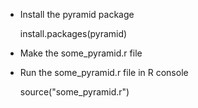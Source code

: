 - Install the pyramid package
    
    install.packages(pyramid)

- Make the some_pyramid.r file
- Run the some_pyramid.r file in R console
    
    source("some_pyramid.r")
